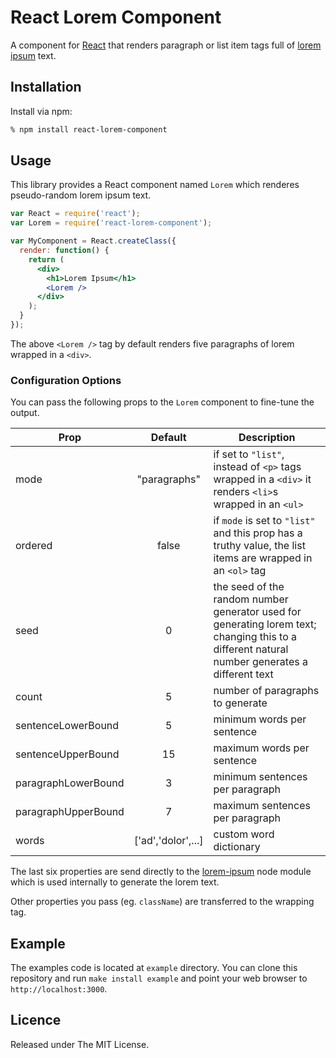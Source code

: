 # React Lorem Component

A component for [React][1] that renders paragraph or list item tags full of [lorem ipsum][2] text.


## Installation

Install via npm:

```bash
% npm install react-lorem-component
```


## Usage

This library provides a React component named `Lorem` which renderes pseudo-random lorem ipsum text.

```jsx
var React = require('react');
var Lorem = require('react-lorem-component');

var MyComponent = React.createClass({
  render: function() {
    return (
      <div>
        <h1>Lorem Ipsum</h1>
        <Lorem />
      </div>
    );
  }
});
```

The above `<Lorem />` tag by default renders five paragraphs of lorem wrapped in a `<div>`.


### Configuration Options

You can pass the following props to the `Lorem` component to fine-tune the output.

Prop                | Default            | Description      
------------------- |:------------------:| ------------
mode                | "paragraphs"       | if set to `"list"`, instead of `<p>` tags wrapped in a `<div>` it renders `<li>`s wrapped in an `<ul>`
ordered             | false              | if `mode` is set to `"list"` and this prop has a truthy value, the list items are wrapped in an `<ol>` tag 
seed                | 0                  | the seed of the random number generator used for generating lorem text; changing this to a different natural number generates a different text
count               | 5                  | number of paragraphs to generate
sentenceLowerBound  | 5                  | minimum words per sentence
sentenceUpperBound  | 15                 | maximum words per sentence
paragraphLowerBound | 3                  | minimum sentences per paragraph
paragraphUpperBound | 7                  | maximum sentences per paragraph
words               | ['ad','dolor',...] | custom word dictionary

The last six properties are send directly to the [lorem-ipsum][3] node module which is used internally to generate the lorem text.

Other properties you pass (eg. `className`) are transferred to the wrapping tag.


## Example

The examples code is located at `example` directory. You can clone this repository and run `make install example` and point your web browser to
`http://localhost:3000`.


## Licence

Released under The MIT License.


[1]: http://facebook.github.io/react/
[2]: http://en.wikipedia.org/wiki/Lorem_ipsum
[3]: https://github.com/knicklabs/node-lorem-ipsum
